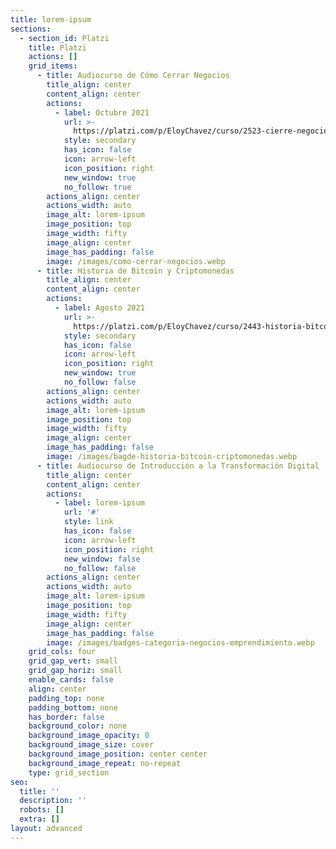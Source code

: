 ```yaml
---
title: lorem-ipsum
sections:
  - section_id: Platzi
    title: Platzi
    actions: []
    grid_items:
      - title: Audiocurso de Cómo Cerrar Negocios
        title_align: center
        content_align: center
        actions:
          - label: Octubre 2021
            url: >-
              https://platzi.com/p/EloyChavez/curso/2523-cierre-negocios/diploma/detalle/
            style: secondary
            has_icon: false
            icon: arrow-left
            icon_position: right
            new_window: true
            no_follow: true
        actions_align: center
        actions_width: auto
        image_alt: lorem-ipsum
        image_position: top
        image_width: fifty
        image_align: center
        image_has_padding: false
        image: /images/como-cerrar-negocios.webp
      - title: Historia de Bitcoin y Criptomonedas
        title_align: center
        content_align: center
        actions:
          - label: Agosto 2021
            url: >-
              https://platzi.com/p/EloyChavez/curso/2443-historia-bitcoin/diploma/detalle/
            style: secondary
            has_icon: false
            icon: arrow-left
            icon_position: right
            new_window: true
            no_follow: false
        actions_align: center
        actions_width: auto
        image_alt: lorem-ipsum
        image_position: top
        image_width: fifty
        image_align: center
        image_has_padding: false
        image: /images/bagde-historia-bitcoin-criptomonedas.webp
      - title: Audiocurso de Introducción a la Transformación Digital
        title_align: center
        content_align: center
        actions:
          - label: lorem-ipsum
            url: '#'
            style: link
            has_icon: false
            icon: arrow-left
            icon_position: right
            new_window: false
            no_follow: false
        actions_align: center
        actions_width: auto
        image_alt: lorem-ipsum
        image_position: top
        image_width: fifty
        image_align: center
        image_has_padding: false
        image: /images/badges-categoria-negocios-emprendimiento.webp
    grid_cols: four
    grid_gap_vert: small
    grid_gap_horiz: small
    enable_cards: false
    align: center
    padding_top: none
    padding_bottom: none
    has_border: false
    background_color: none
    background_image_opacity: 0
    background_image_size: cover
    background_image_position: center center
    background_image_repeat: no-repeat
    type: grid_section
seo:
  title: ''
  description: ''
  robots: []
  extra: []
layout: advanced
---
```

